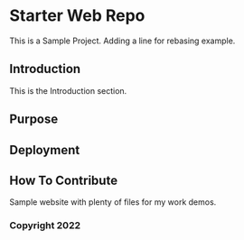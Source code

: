 # Starter Web Repo

This is a Sample Project.  Adding a line for rebasing example.

## Introduction

This is the Introduction section.

## Purpose

## Deployment

## How To Contribute

Sample website with plenty of files for my work demos.

### Copyright 2022

